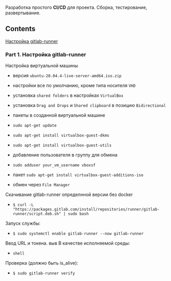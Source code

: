 Разработка простого **CI/CD** для проекта. Сборка, тестирование, развертывание.
## Contents
  [Настройка gitlab-runner](#part-1-настройка-gitlab-runner)

### Part 1. Настройка **gitlab-runner**
Настройка виртуальной машины

* версия `ubuntu-20.04.4-live-server-amd64.iso.zip`

* настройки все по умолчанию, кроме типа носителя `VHD`

* установка `shared folders` в настройках `VirtualBox`

* установка `Drag and Drops` и `Shared clipboard` в позицию `Bidirectional`

* пакеты в созданной виртуальной машине

* `sudo apt-get update`
* `sudo apt-get install virtualbox-guest-dkms`
* `sudo apt-get install virtualbox-guest-utils`

* добавление пользователя в группу для обмена
* `sudo adduser your_vm_username vboxsf`


* пакет `sudo apt-get install virtualbox-guest-additions-iso`

* обмен через `File Manager`

Скачивание gitlab-runner определнной версии без docker
* `$ curl -L "https://packages.gitlab.com/install/repositories/runner/gitlab-runner/script.deb.sh" | sudo bash`

Запуск службы:
* `$ sudo systemctl enable gitlab-runner --now gitlab-runner`

Ввод URL и токена.
выв
В качестве исполняемой среды: 
* `shell`

Проверка (должно быть is_alive):
* `$ sudo gitlab-runner verify`
